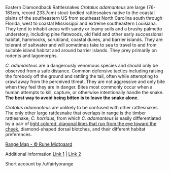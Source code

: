 Eastern Diamondback Rattlesnakes *Crotalus adamanteus* are large (76-183cm, record 233.7cm) stout-bodied rattlesnakes native to the coastal plains of the southeastern US from southeast North Carolina south through Florida, west to coastal Mississippi and extreme southeastern Louisiana.  They tend to inhabit areas with sandy or loamy soils and a brushy palmetto understory, including pine flatwoods, old field and other early successional habitat, hammocks, scrubland, coastal dunes, and barrier islands.  They are tolerant of saltwater and will sometimes take to sea to travel to and from suitable island habitat and around barrier islands.  They prey primarily on rodents and lagomorphs.

*C. adamanteus* are a dangerously venomous species and should only be observed from a safe distance.  Common defensive tactics including raising the forebody off the ground and rattling the tail, often while attempting to crawl away from the perceived threat.  They are not aggressive and only bite when they feel they are in danger.  Bites most commonly occur when a human attempts to kill, capture, or otherwise intentionally handle the snake.  **The best way to avoid being bitten is to leave the snake alone.**

*Crotalus adamanteus* are unlikely to be confused with other rattlesnakes.  The only other large rattlesnake that overlaps in range is the timber rattlesnake, *C. horridus*, from which *C. adamanteus* is easily differentiated by a pair of [light colored, diagonal lines that run from the eye toward the cheek](https://www.inaturalist.org/photos/29820667?size=large), diamond-shaped dorsal blotches, and their different habitat preferences.


[Range Map - © Rune Midtgaard](https://repfocus.dk/maps1/TAX/Serpentes/Viperidae/Crotalus_adamanteus_map.html)

Additional Information [Link 1](https://animaldiversity.org/accounts/Crotalus_adamanteus/)  |  [Link 2](https://www.floridamuseum.ufl.edu/florida-snake-id/snake/eastern-diamond-backed-rattlesnake/)

Short account by /u/fairlyorange